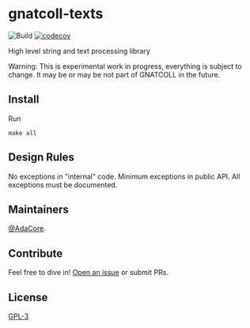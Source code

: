 # gnatcoll-texts

![Build](https://github.com/AdaCore/VSS/workflows/Build/badge.svg)
[![codecov](https://codecov.io/gh/AdaCore/VSS/branch/master/graph/badge.svg)](https://codecov.io/gh/AdaCore/VSS)

High level string and text processing library

Warning: This is experimental work in progress, everything is subject to
change. It may be or may be not part of GNATCOLL in the future.

## Install

Run
```
make all
```

Design Rules
------------

No exceptions in "internal" code. Minimum exceptions in public API. All
exceptions must be documented.


## Maintainers

[@AdaCore](https://adacore.com/).

## Contribute

Feel free to dive in!
[Open an issue](https://github.com/AdaCore/VSS/issues/new)
or submit PRs.

## License

[GPL-3](LICENSE)
